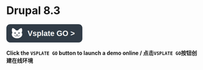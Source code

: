 # Drupal 8.3

<a href="https://www.vsplate.com/?docker-compose=https://github.com/vsplate/dcenvs/drupal/8.3"><img alt="VSPLATE GO" src="https://raw.githubusercontent.com/vsplate/images/master/vsgo_btn.png" width="200px"></a>

**Click the `VSPLATE GO` button to launch a demo online / 点击`VSPLATE GO`按钮创建在线环境**